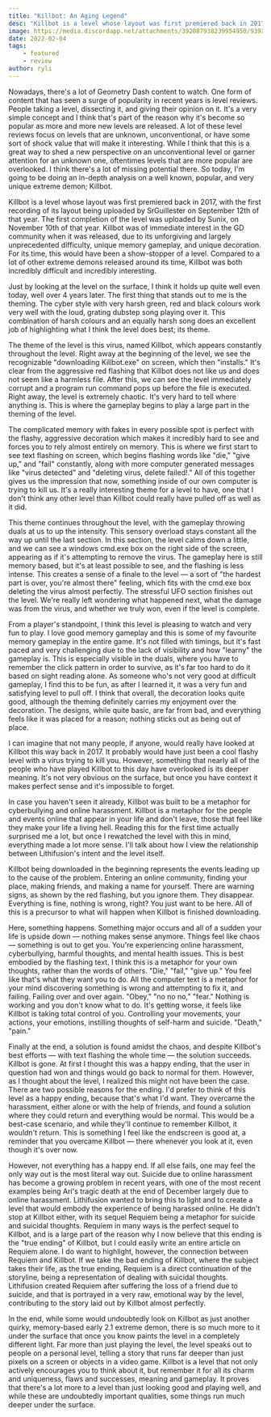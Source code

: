 ```yaml
---
title: "Killbot: An Aging Legend"
desc: "Killbot is a level whose layout was first premiered back in 2017, with the first recording of its layout being uploaded by SrGuillester on September 12th of that year."
image: https://media.discordapp.net/attachments/392087938239954950/939290428912599070/killbot_red_png.png?width=1202&height=676
date: 2022-02-04
tags:
    - featured
    - review
author: ryli
---
```


Nowadays, there's a lot of Geometry Dash content to watch. One form of content that has seen a surge of popularity in recent years is level reviews. People taking a level, dissecting it, and giving their opinion on it. It's a very simple concept and I think that's part of the reason why it's become so popular as more and more new levels are released. A lot of these level reviews focus on levels that are unknown, unconventional, or have some sort of shock value that will make it interesting. While I think that this is a great way to shed a new perspective on an unconventional level or garner attention for an unknown one, oftentimes levels that are more popular are overlooked. I think there's a lot of missing potential there. So today, I'm going to be doing an in-depth analysis on a well known, popular, and very unique extreme demon; Killbot.

Killbot is a level whose layout was first premiered back in 2017, with the first recording of its layout being uploaded by SrGuillester on September 12th of that year. The first completion of the level was uploaded by Sunix, on November 10th of that year. Killbot was of immediate interest in the GD community when it was released, due to its unforgiving and largely unprecedented difficulty, unique memory gameplay, and unique decoration. For its time, this would have been a show-stopper of a level. Compared to a lot of other extreme demons released around its time, Killbot was both incredibly difficult and incredibly interesting.

Just by looking at the level on the surface, I think it holds up quite well even today, well over 4 years later. The first thing that stands out to me is the theming. The cyber style with very harsh green, red and black colours work very well with the loud, grating dubstep song playing over it. This combination of harsh colours and an equally harsh song does an excellent job of highlighting what I think the level does best; its theme.

The theme of the level is this virus, named Killbot, which appears constantly throughout the level. Right away at the beginning of the level, we see the recognizable "downloading Killbot.exe" on screen, which then "installs." It's clear from the aggressive red flashing that Killbot does not like us and does not seem like a harmless file. After this, we can see the level immediately corrupt and a program run command pops up before the file is executed. Right away, the level is extremely chaotic. It's very hard to tell where anything is. This is where the gameplay begins to play a large part in the theming of the level.

The complicated memory with fakes in every possible spot is perfect with the flashy, aggressive decoration which makes it incredibly hard to see and forces you to rely almost entirely on memory. This is where we first start to see text flashing on screen, which begins flashing words like "die," "give up," and "fail" constantly, along with more computer generated messages like "virus detected" and "deleting virus, delete failed!." All of this together gives us the impression that now, something inside of our own computer is trying to kill us. It's a really interesting theme for a level to have, one that I don't think any other level than Killbot could really have pulled off as well as it did.

This theme continues throughout the level, with the gameplay throwing duals at us to up the intensity. This sensory overload stays constant all the way up until the last section. In this section, the level calms down a little, and we can see a windows cmd.exe box on the right side of the screen, appearing as if it's attempting to remove the virus. The gameplay here is still memory based, but it's at least possible to see, and the flashing is less intense. This creates a sense of a finale to the level — a sort of "the hardest part is over, you're almost there" feeling, which fits with the cmd.exe box deleting the virus almost perfectly. The stressful UFO section finishes out the level. We're really left wondering what happened next, what the damage was from the virus, and whether we truly won, even if the level is complete.

From a player's standpoint, I think this level is pleasing to watch and very fun to play. I love good memory gameplay and this is some of my favourite memory gameplay in the entire game. It's not filled with timings, but it's fast paced and very challenging due to the lack of visibility and how "learny" the gameplay is. This is especially visible in the duals, where you have to remember the click pattern in order to survive, as it's far too hard to do it based on sight reading alone. As someone who's not very good at difficult gameplay, I find this to be fun, as after I learned it, it was a very fun and satisfying level to pull off. I think that overall, the decoration looks quite good, although the theming definitely carries my enjoyment over the decoration. The designs, while quite basic, are far from bad, and everything feels like it was placed for a reason; nothing sticks out as being out of place.

I can imagine that not many people, if anyone, would really have looked at Killbot this way back in 2017. It probably would have just been a cool flashy level with a virus trying to kill you. However, something that nearly all of the people who have played Killbot to this day have overlooked is its deeper meaning. It's not very obvious on the surface, but once you have context it makes perfect sense and it's impossible to forget.

In case you haven't seen it already, Killbot was built to be a metaphor for cyberbullying and online harassment. Killbot is a metaphor for the people and events online that appear in your life and don't leave, those that feel like they make your life a living hell. Reading this for the first time actually surprised me a lot, but once I rewatched the level with this in mind, everything made a lot more sense. I'll talk about how I view the relationship between Lithifusion's intent and the level itself.

Killbot being downloaded in the beginning represents the events leading up to the cause of the problem. Entering an online community, finding your place, making friends, and making a name for yourself. There are warning signs, as shown by the red flashing, but you ignore them. They disappear. Everything is fine, nothing is wrong, right? You just want to be here. All of this is a precursor to what will happen when Killbot is finished downloading.

Here, something happens. Something major occurs and all of a sudden your life is upside down — nothing makes sense anymore. Things feel like chaos — something is out to get you. You're experiencing online harassment, cyberbullying, harmful thoughts, and mental health issues. This is best embodied by the flashing text. I think this is a metaphor for your own thoughts, rather than the words of others. "Die," "fail," "give up." You feel like that's what they want you to do. All the computer text is a metaphor for your mind discovering something is wrong and attempting to fix it, and failing. Failing over and over again. "Obey," "no no no," "fear." Nothing is working and you don't know what to do. It's getting worse, it feels like Killbot is taking total control of you. Controlling your movements, your actions, your emotions, instilling thoughts of self-harm and suicide. "Death," "pain."

Finally at the end, a solution is found amidst the chaos, and despite Killbot's best efforts — with text flashing the whole time — the solution succeeds. Killbot is gone. At first I thought this was a happy ending, that the user in question had won and things would go back to normal for them. However, as I thought about the level, I realized this might not have been the case. There are two possible reasons for the ending. I'd prefer to think of this level as a happy ending, because that's what I'd want. They overcame the harassment, either alone or with the help of friends, and found a solution where they could return and everything would be normal. This would be a best-case scenario, and while they'll continue to remember Killbot, it wouldn't return. This is something I feel like the endscreen is good at, a reminder that you overcame Killbot — there whenever you look at it, even though it's over now. 

However, not everything has a happy end. If all else fails, one may feel the only way out is the most literal way out. Suicide due to online harassment has become a growing problem in recent years, with one of the most recent examples being Ari's tragic death at the end of December largely due to online harassment. Lithifusion wanted to bring this to light and to create a level that would embody the experience of being harassed online. He didn't stop at Killbot either, with its sequel Requiem being a metaphor for suicide and suicidal thoughts. Requiem in many ways is the perfect sequel to Killbot, and is a large part of the reason why I now believe that this ending is the "true ending" of Killbot, but I could easily write an entire article on Requiem alone. I do want to highlight, however, the connection between Requiem and Killbot. If we take the bad ending of Killbot, where the subject takes their life, as the true ending, Requiem is a direct continuation of the storyline, being a representation of dealing with suicidal thoughts. Lithifusion created Requiem after suffering the loss of a friend due to suicide, and that is portrayed in a very raw, emotional way by the level, contributing to the story laid out by Killbot almost perfectly. 

In the end, while some would undoubtedly look on Killbot as just another quirky, memory-based early 2.1 extreme demon, there is so much more to it under the surface that once you know paints the level in a completely different light. Far more than just playing the level, the level speaks out to people on a personal level, telling a story that runs far deeper than just pixels on a screen or objects in a video game. Killbot is a level that not only actively encourages you to think about it, but remember it for all its charm and uniqueness, flaws and successes, meaning and gameplay. It proves that there's a lot more to a level than just looking good and playing well, and while these are undoubtedly important qualities, some things run much deeper under the surface.